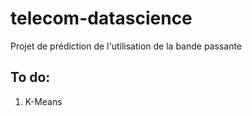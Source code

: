 # telecom-datascience

Projet de prédiction de l'utilisation de la bande passante

## To do:
1. K-Means
